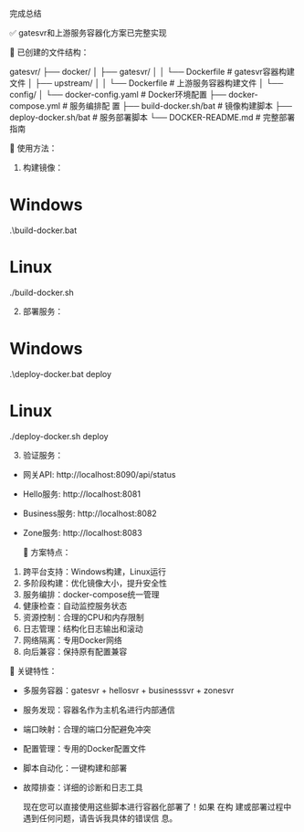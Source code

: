 完成总结

  ✅ gatesvr和上游服务容器化方案已完整实现

  📁 已创建的文件结构：

  gatesvr/
  ├── docker/
  │   ├── gatesvr/
  │   │   └── Dockerfile              #
  gatesvr容器构建文件
  │   ├── upstream/
  │   │   └── Dockerfile              #
  上游服务容器构建文件
  │   └── config/
  │       └── docker-config.yaml     # Docker环境配置
  ├── docker-compose.yml              # 服务编排配 置
  ├── build-docker.sh/bat            # 镜像构建脚本
  ├── deploy-docker.sh/bat           # 服务部署脚本
  └── DOCKER-README.md               # 完整部署指南

  🚀 使用方法：

1. 构建镜像：

# Windows

  .\build-docker.bat

# Linux

  ./build-docker.sh

2. 部署服务：

# Windows

  .\deploy-docker.bat deploy

# Linux

  ./deploy-docker.sh deploy

3. 验证服务：

- 网关API: http://localhost:8090/api/status
- Hello服务: http://localhost:8081
- Business服务: http://localhost:8082
- Zone服务: http://localhost:8083

  🎯 方案特点：

1. 跨平台支持：Windows构建，Linux运行
2. 多阶段构建：优化镜像大小，提升安全性
3. 服务编排：docker-compose统一管理
4. 健康检查：自动监控服务状态
5. 资源控制：合理的CPU和内存限制
6. 日志管理：结构化日志输出和滚动
7. 网络隔离：专用Docker网络
8. 向后兼容：保持原有配置兼容

  🔧 关键特性：

- 多服务容器：gatesvr + hellosvr + businesssvr +
  zonesvr
- 服务发现：容器名作为主机名进行内部通信
- 端口映射：合理的端口分配避免冲突
- 配置管理：专用的Docker配置文件
- 脚本自动化：一键构建和部署
- 故障排查：详细的诊断和日志工具

  现在您可以直接使用这些脚本进行容器化部署了！如果 在构
  建或部署过程中遇到任何问题，请告诉我具体的错误信 息。

